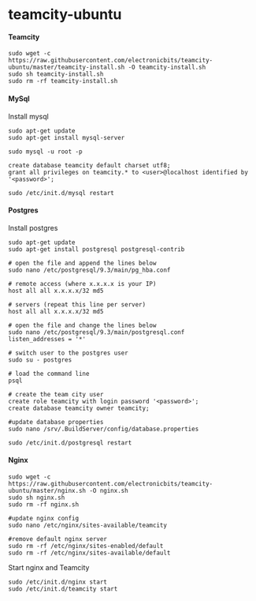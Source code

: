 # teamcity-ubuntu

<h4>Teamcity</h4>

	sudo wget -c https://raw.githubusercontent.com/electronicbits/teamcity-ubuntu/master/teamcity-install.sh -O teamcity-install.sh
	sudo sh teamcity-install.sh
	sudo rm -rf teamcity-install.sh

<h4>MySql</h4>

Install mysql

	sudo apt-get update
	sudo apt-get install mysql-server

	sudo mysql -u root -p
	
	create database teamcity default charset utf8;
	grant all privileges on teamcity.* to <user>@localhost identified by '<password>';
	
	sudo /etc/init.d/mysql restart
	
	
<h4>Postgres</h4>

Install postgres

	sudo apt-get update
	sudo apt-get install postgresql postgresql-contrib

	# open the file and append the lines below
	sudo nano /etc/postgresql/9.3/main/pg_hba.conf

	# remote access (where x.x.x.x is your IP)
	host all all x.x.x.x/32 md5

	# servers (repeat this line per server)
	host all all x.x.x.x/32 md5

	# open the file and change the lines below
	sudo nano /etc/postgresql/9.3/main/postgresql.conf
	listen_addresses = '*'

	# switch user to the postgres user
	sudo su - postgres

	# load the command line
	psql

	# create the team city user
	create role teamcity with login password '<password>';
	create database teamcity owner teamcity;

	#update database properties
	sudo nano /srv/.BuildServer/config/database.properties

	sudo /etc/init.d/postgresql restart

<h4>Nginx</h4>

	sudo wget -c https://raw.githubusercontent.com/electronicbits/teamcity-ubuntu/master/nginx.sh -O nginx.sh
	sudo sh nginx.sh
	sudo rm -rf nginx.sh

	#update nginx config
	sudo nano /etc/nginx/sites-available/teamcity

	#remove default nginx server
	sudo rm -rf /etc/nginx/sites-enabled/default
	sudo rm -rf /etc/nginx/sites-available/default

Start nginx and Teamcity

	sudo /etc/init.d/nginx start
	sudo /etc/init.d/teamcity start
	